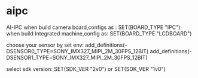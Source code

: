 # aipc
AI-IPC
when build camera board,configs as :
SET(BOARD_TYPE "IPC")
when build Integrated machine,config as:
SET(BOARD_TYPE "LCDBOARD")

choose your sensor by set env:
    add_definitions(-DSENSOR0_TYPE=SONY_IMX327_MIPI_2M_30FPS_12BIT)
    add_definitions(-DSENSOR1_TYPE=SONY_IMX327_MIPI_2M_30FPS_12BIT)

select sdk version:
SET(SDK_VER "2v0") or SET(SDK_VER "1v0")


